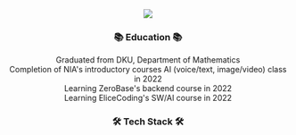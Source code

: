 <div align="center">

<img src="https://capsule-render.vercel.app/api?type=wave&color=auto&height=300&section=header&text=✨Welcome✨&fontSize=90" />

<h3 align="center"><b>📚 Education 📚</b></h3>
Graduated from DKU, Department of Mathematics<br>
Completion of NIA's introductory courses AI (voice/text, image/video) class in 2022<br>
Learning ZeroBase's backend course in 2022<br>
Learning EliceCoding's SW/AI course in 2022<br>

<h3 align="center"><b>🛠 Tech Stack 🛠</b></h3>

<p align="center">
</p>
</div>

